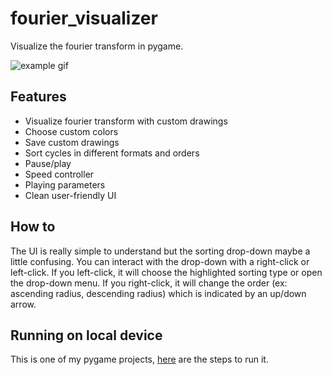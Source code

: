 # fourier_visualizer

Visualize the fourier transform in pygame.

![example gif](https://github.com/ArjunSahlot/fourier_visualizer/blob/main/assets/example.gif?raw=true)

## Features

-   Visualize fourier transform with custom drawings
-   Choose custom colors
-   Save custom drawings
-   Sort cycles in different formats and orders
-   Pause/play
-   Speed controller
-   Playing parameters
-   Clean user-friendly UI

## How to

The UI is really simple to understand but the sorting drop-down maybe a little confusing. You can interact with the drop-down with a right-click or left-click. If you left-click, it will choose the highlighted sorting type or open the drop-down menu. If you right-click, it will change the order (ex: ascending radius, descending radius) which is indicated by an up/down arrow.

## Running on local device

This is one of my pygame projects, [here](https://github.com/ArjunSahlot/ArjunSahlot/blob/main/pygame.md) are the steps to run it.
